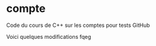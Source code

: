 # compte

Code du cours de C++ sur les comptes pour tests GitHub

Voici quelques modifications
fqeg
